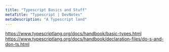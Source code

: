 ```yaml
---
title: "Typescript Basics and Stuff"
metaTitle: "Typescript | DevNotes"
metaDescription: "A Typescript land"
---
```



https://www.typescriptlang.org/docs/handbook/basic-types.html
https://www.typescriptlang.org/docs/handbook/declaration-files/do-s-and-don-ts.html
